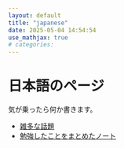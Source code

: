 ```yaml
---
layout: default
title: "japanese"
date: 2025-05-04 14:54:54
use_mathjax: true
# categories:
---
```


# 日本語のページ

気が乗ったら何か書きます。

- [雑多な話題](./memo/memo.html)
- [勉強したことをまとめたノート](./study/study.html)
